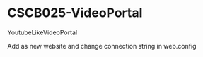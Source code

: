 CSCB025-VideoPortal
===================

YoutubeLikeVideoPortal


Add as new website and change connection string in web.config

